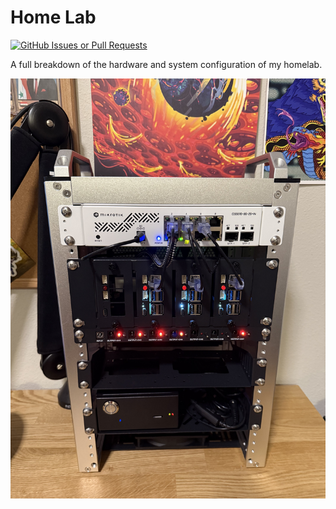 # Home Lab
[![GitHub Issues or Pull Requests](https://img.shields.io/github/issues/CluelessIRL/home_lab)](https://github.com/CluelessIRL/home_lab/issues)

A full breakdown of the hardware and system configuration of my homelab.

<p align="center"><img alt="First Home Lab Configuration" src="/assets/images/Rack_v1.0.jpeg" height="auto" width="600"></p>

